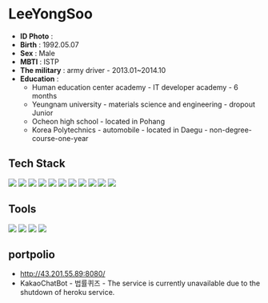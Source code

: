 # LeeYongSoo
* __ID Photo__ : 
* __Birth__ : 1992.05.07
* __Sex__ : Male
* __MBTI__ : ISTP
* __The military__ : army driver - 2013.01~2014.10
* __Education__ :
  * Human education center academy - IT developer academy - 6 months
  * Yeungnam university - materials science and engineering - dropout Junior
  * Ocheon high school - located in Pohang
  * Korea Polytechnics - automobile - located in Daegu - non-degree-course-one-year
## Tech Stack
<img src="https://img.shields.io/badge/JavaScript-3178C6?style=flat&logo=JavaScript&logoColor=white"/> <img src="https://img.shields.io/badge/Java-6DB33F?style=flat&logo=Java&logoColor=white"/> <img src="https://img.shields.io/badge/Spring-6DB33F?style=flat&logo=Spring&logoColor=white"/> <img src="https://img.shields.io/badge/SpringBoot-6DB33F?style=flat&logo=Spring Boot&logoColor=white"/> <img src="https://img.shields.io/badge/HTML-E34F26?style=flat&logo=HTML5&logoColor=white"/> <img src="https://img.shields.io/badge/CSS-1572B6?style=flat&logo=CSS3&logoColor=white"/> <img src="https://img.shields.io/badge/BootStrap-7952B3?style=flat&logo=BootStrap&logoColor=white"/> <img src="https://img.shields.io/badge/jQuery-1572B6?style=flat&logo=jQuery&logoColor=white"/> <img src="https://img.shields.io/badge/MYSQL-4479A1?style=flat&logo=MYSQL&logoColor=white"/> <img src="https://img.shields.io/badge/Oracle-F80000?style=flat&logo=Oracle&logoColor=white"/> <img src="https://img.shields.io/badge/Amazon AWS-232F3E?style=flat&logo=Amazon AWS&logoColor=white"/>
## Tools
<img src="https://img.shields.io/badge/Eclipse IDE-2C2255?style=flat&logo=Eclipse IDE&logoColor=white"/> <img src="https://img.shields.io/badge/Visual Studio Code-007ACC?style=flat&logo=Visual Studio Code&logoColor=white"/> <img src="https://img.shields.io/badge/Git-F05032?style=flat&logo=Git&logoColor=white"/> <img src="https://img.shields.io/badge/GitHub-181717?style=flat&logo=GitHub&logoColor=white"/>
## portpolio
* http://43.201.55.89:8080/
* KakaoChatBot - 법률퀴즈 - The service is currently unavailable due to the shutdown of heroku service.

